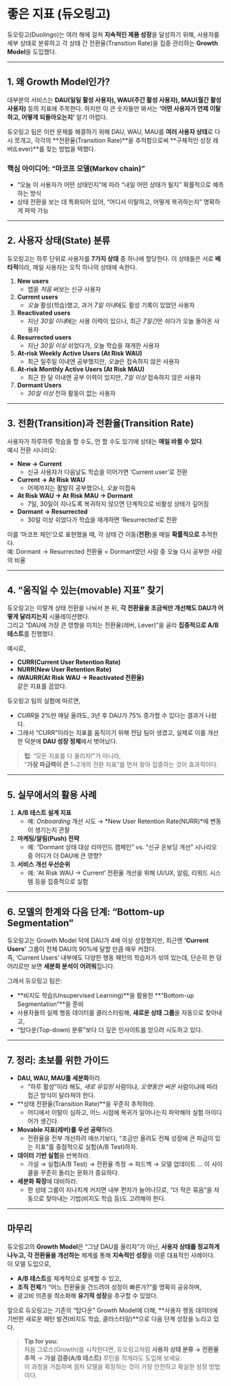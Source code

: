 # 좋은 지표 (듀오링고)

듀오링고(Duolingo)는 여러 해에 걸쳐 **지속적인 제품 성장**을 달성하기 위해, 사용자를 세부 상태로 분류하고 각 상태 간 전환율(Transition Rate)을 집중 관리하는 **Growth Model**을 도입했다.  

---

## 1. 왜 Growth Model인가?

대부분의 서비스는 **DAU(일일 활성 사용자), WAU(주간 활성 사용자), MAU(월간 활성 사용자)** 등의 지표에 주목한다. 하지만 이 큰 숫자들만 봐서는 **‘어떤 사용자가 언제 이탈하고, 어떻게 되돌아오는지’** 알기 어렵다.

듀오링고 팀은 이런 문제를 해결하기 위해 DAU, WAU, MAU를 **여러 사용자 상태**로 다시 쪼개고, 각각의 **전환율(Transition Rate)**을 추적함으로써 **구체적인 성장 레버(Lever)**를 찾는 방법을 택했다.

### 핵심 아이디어: “마코프 모델(Markov chain)”
- “오늘 이 사용자가 어떤 상태인지”에 따라 “내일 어떤 상태가 될지” 확률적으로 예측하는 방식
- 상태 전환을 보는 데 특화되어 있어, “어디서 이탈하고, 어떻게 복귀하는지” 명확하게 파악 가능

---

## 2. 사용자 상태(State) 분류

듀오링고는 하루 단위로 사용자를 **7가지 상태** 중 하나에 할당한다. 이 상태들은 서로 **배타적**이라, 매일 사용자는 오직 하나의 상태에 속한다.

1. **New users**  
   - 앱을 *처음* 써보는 신규 사용자  
2. **Current users**  
   - *오늘* 활성(학습)했고, 과거 *7일 이내*에도 활성 기록이 있었던 사용자  
3. **Reactivated users**  
   - 지난 *30일 이내*에는 사용 이력이 있으나, 최근 *7일간*은 쉬다가 오늘 돌아온 사용자  
4. **Resurrected users**  
   - 지난 *30일 이상* 쉬었다가, 오늘 학습을 재개한 사용자  
5. **At-risk Weekly Active Users (At Risk WAU)**  
   - 최근 일주일 이내엔 공부했지만, *오늘*은 접속하지 않은 사용자  
6. **At-risk Monthly Active Users (At Risk MAU)**  
   - 최근 한 달 이내엔 공부 이력이 있지만, *7일 이상* 접속하지 않은 사용자  
7. **Dormant Users**  
   - *30일 이상* 전혀 활동이 없는 사용자

---

## 3. 전환(Transition)과 전환율(Transition Rate)

사용자가 하루하루 학습을 할 수도, 안 할 수도 있기에 상태는 **매일 바뀔 수 있다**.  
예시 전환 시나리오:

- **New → Current**  
  - 신규 사용자가 다음날도 학습을 이어가면 ‘Current user’로 전환  
- **Current → At Risk WAU**  
  - 어제까지는 활발히 공부했으나, *오늘* 미접속  
- **At Risk WAU → At Risk MAU → Dormant**  
  - 7일, 30일이 지나도록 복귀하지 않으면 단계적으로 비활성 상태가 깊어짐  
- **Dormant → Resurrected**  
  - 30일 이상 쉬었다가 학습을 재개하면 ‘Resurrected’로 전환

이를 ‘마코프 체인’으로 표현했을 때, 각 상태 간 이동(**전환**)을 매일 **확률적으로** 추적한다.  
예: Dormant → Resurrected 전환율 = Dormant였던 사람 중 오늘 다시 공부한 사람의 비율

---

## 4. “움직일 수 있는(movable) 지표” 찾기

듀오링고는 이렇게 상태 전환을 나눠서 본 뒤, **각 전환율을 조금씩만 개선해도 DAU가 어떻게 달라지는지** 시뮬레이션했다.  
그리고 “DAU에 가장 큰 영향을 미치는 전환율(레버, Lever)”을 골라 **집중적으로 A/B 테스트**를 진행했다.

예시로,  
- **CURR(Current User Retention Rate)**  
- **NURR(New User Retention Rate)**  
- **iWAURR(At Risk WAU → Reactivated 전환율)**  
같은 지표를 꼽았다.

듀오링고 팀의 실험에 따르면,  
- *CURR*을 2%만 매달 올려도, 3년 후 DAU가 75% 증가할 수 있다는 결과가 나왔다.  
- 그래서 “CURR”이라는 지표를 움직이기 위해 전담 팀이 생겼고, 실제로 이를 개선한 덕분에 **DAU 성장 정체**에서 벗어났다.

> **팁**: “모든 지표를 다 올리자!”가 아니라,  
> “**가장 파급력이 큰** 1~2개의 전환 지표”를 먼저 찾아 집중하는 것이 효과적이다.

---

## 5. 실무에서의 활용 사례

1. **A/B 테스트 설계 지표**  
   - 예: *Onboarding* 개선 시도 → *New User Retention Rate(NURR)*에 변동이 생기는지 관찰  
2. **마케팅/알림(Push) 전략**  
   - 예: “Dormant 상태 대상 리마인드 캠페인” vs. “신규 온보딩 개선” 시나리오 중 어디가 더 DAU에 큰 영향?  
3. **서비스 개선 우선순위**  
   - 예: ‘At Risk WAU → Current’ 전환율 개선을 위해 UI/UX, 알림, 리워드 시스템 등을 집중적으로 실험  

---

## 6. 모델의 한계와 다음 단계: “Bottom-up Segmentation”

듀오링고는 Growth Model 덕에 DAU가 4배 이상 성장했지만, 최근엔 **‘Current Users’** 그룹이 전체 DAU의 90%에 달할 만큼 매우 커졌다.  
즉, ‘Current Users’ 내부에도 다양한 행동 패턴의 학습자가 섞여 있는데, 단순히 한 덩어리로만 보면 **세분화 분석이 어려워**집니다.

그래서 듀오링고 팀은:
- **비지도 학습(Unsupervised Learning)**을 활용한 **“Bottom-up Segmentation”**을 준비  
- 사용자들의 실제 행동 데이터를 클러스터링해, **새로운 상태 그룹**을 자동으로 찾아내고,  
- “탑다운(Top-down) 분류”보다 더 깊은 인사이트를 얻으려 시도하고 있다.

---

## 7. 정리: 초보를 위한 가이드

- **DAU, WAU, MAU를 세분화**하라.  
  - “하루 활성”이라 해도, *새로 유입된* 사람이냐, *오랫동안 써온* 사람이냐에 따라 접근 방식이 달라져야 한다.
- **상태 전환율(Transition Rate)**을 꾸준히 추적하라.  
  - 어디에서 이탈이 심하고, 어느 시점에 복귀가 일어나는지 파악해야 실험 아이디어가 생긴다.
- **Movable 지표(레버)를 우선 공략**하라.  
  - 전환율을 전부 개선하려 애쓰기보다, “조금만 올려도 전체 성장에 큰 파급이 있는 지표”를 중점적으로 실험(A/B Test)하자.
- **데이터 기반 실험**을 반복하라.  
  - 가설 → 실험(A/B Test) → 전환율 측정 → 피드백 → 모델 업데이트 … 이 사이클을 꾸준히 돌리는 문화가 중요하다.
- **세분화 확장**에 대비하라.  
  - 한 상태 그룹이 지나치게 커지면 내부 편차가 늘어나므로, “더 작은 묶음”을 자동으로 찾아내는 기법(비지도 학습 등)도 고려해야 한다.

---

## 마무리

듀오링고의 **Growth Model**은 “그냥 DAU를 올리자”가 아닌, **사용자 상태를 정교하게 나누고, 각 전환율을 개선하는** 체계를 통해 **지속적인 성장**을 이룬 대표적인 사례이다.  
이 모델 도입으로,  
- **A/B 테스트**를 체계적으로 설계할 수 있고,  
- **조직 전체**가 “어느 전환율을 건드려야 성장이 빠른가?”를 명확히 공유하며,  
- 광고비 의존을 최소화해 **유기적 성장**을 추구할 수 있었다.

앞으로 듀오링고는 기존의 “탑다운” Growth Model에 더해, **사용자 행동 데이터에 기반한 새로운 패턴 발견(비지도 학습, 클러스터링)**으로 다음 단계 성장을 노리고 있다.

> **Tip for you:**  
> 처음 그로스(Growth)를 시작한다면, 듀오링고처럼 **사용자 상태 분류 → 전환율 추적** → **가설 검증(A/B 테스트)** 루틴을 작게라도 도입해 보세요.  
> 이 과정을 거듭하며 점차 모델을 확장하는 것이 가장 안전하고 확실한 성장 방법이다.